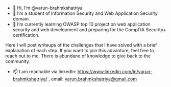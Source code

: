 - 👋 Hi, I’m @varun-brahmkshatriya
- 👀 I’m a student of Information Security and Web Application Security domain. 
- 🌱 I’m currently learning OWASP top 10 project on web application security and web development and preparing for the CompTIA Security+ certification.

Here I will post writeups of the challenges that I have solved with a brief explanation of each step. If you want to join this advanture, feel free to reach out to me. There is abundane of knowledge to give back to the community. 

- 📫 I am reachable via linkedIn: https://www.linkedin.com/in/varun-brahmkshatriya/ , email: varun.brahmkshatriya@gmail.com



<!---
varun-brahmkshatriya/varun-brahmkshatriya is a ✨ special ✨ repository because its `README.md` (this file) appears on your GitHub profile.
You can click the Preview link to take a look at your changes.
--->
